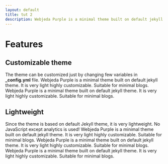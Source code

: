 ```yaml
---
layout: default
title: tut 2
description: Webjeda Purple is a minimal theme built on default jekyll theme. It is very light highly customizable. Suitable for minimal blogs. Webjeda Purple is a minimal theme built on default jekyll theme. It is very light highly customizable. Suitable for minimal blogs. Webjeda Purple is a minimal theme built on default jekyll theme. It is very light highly customizable. Suitable for minimal blogs.
---
```


# Features

## Customizable theme
The theme can be customized just by changing few variables in **_config.yml** file.
Webjeda Purple is a minimal theme built on default jekyll theme. It is very light highly customizable. Suitable for minimal blogs.
Webjeda Purple is a minimal theme built on default jekyll theme. It is very light highly customizable. Suitable for minimal blogs.

## Lightweight
Since the theme is based on default Jekyll theme, it is very lightweight. No JavaScript except analytics is used!
Webjeda Purple is a minimal theme built on default jekyll theme. It is very light highly customizable. Suitable for minimal blogs.
Webjeda Purple is a minimal theme built on default jekyll theme. It is very light highly customizable. Suitable for minimal blogs.
Webjeda Purple is a minimal theme built on default jekyll theme. It is very light highly customizable. Suitable for minimal blogs.
